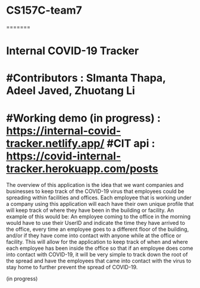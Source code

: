 # CS157C-team7
=======
# Internal COVID-19 Tracker
#Contributors : SImanta Thapa, Adeel Javed, Zhuotang Li
============================================================
#Working demo (in progress) : https://internal-covid-tracker.netlify.app/
#CIT api : https://covid-internal-tracker.herokuapp.com/posts
===================================================================================

The overview of this application is the idea that we want companies and businesses to keep track of the COVID-19 virus that employees could be spreading within facilities and offices. Each employee that is working under a company using this application will each have their own unique profile that will keep track of where they have been in the building or facility. An example of this would be: An employee coming to the office in the morning would have to use their UserID and indicate the time they have arrived to the office, every time an employee goes to a different floor of the building, and/or if they have come into contact with anyone while at the office or facility. This will allow for the application to keep track of when and where each employee has been inside the office so that if an employee does come into contact with COVID-19, it will be very simple to track down the root of the spread and have the employees that came into contact with the virus to stay home to further prevent the spread of COVID-19.



(in progress)
